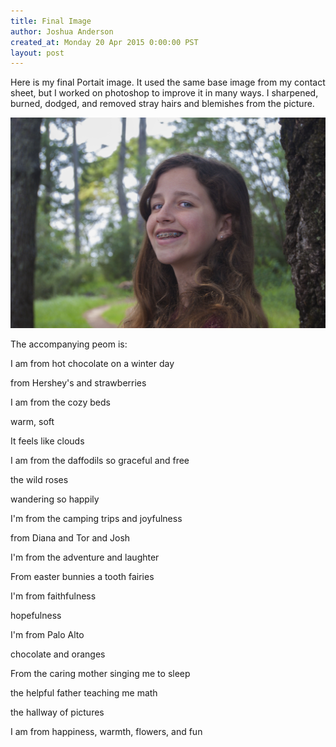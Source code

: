 ```yaml
---
title: Final Image
author: Joshua Anderson
created_at: Monday 20 Apr 2015 0:00:00 PST
layout: post
---
```


Here is my final Portait image. It used the same base image from my contact sheet, but I worked on photoshop to improve it in many ways.
I sharpened, burned, dodged, and removed stray hairs and blemishes from the picture.

<img class="post-image" src="/images/port-final.jpg" alt="">

The accompanying peom is:

I am from hot chocolate on a winter day

from Hershey's and strawberries

I am from the cozy beds

warm, soft

It feels like clouds

I am from the daffodils so graceful and free

the wild roses

wandering so happily

I'm from the camping trips and joyfulness

from Diana and Tor and Josh

I'm from the adventure and laughter

From easter bunnies a tooth fairies

I'm from faithfulness

hopefulness

I'm from Palo Alto

chocolate and oranges

From the caring mother singing me to sleep

the helpful father teaching me math

the hallway of pictures

I am from happiness, warmth, flowers, and fun
